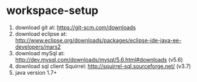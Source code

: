 # workspace-setup

1. download git at: https://git-scm.com/downloads
2. download eclipse at: http://www.eclipse.org/downloads/packages/eclipse-ide-java-ee-developers/mars2
3. download mySql at: http://dev.mysql.com/downloads/mysql/5.6.html#downloads (v5.6)
4. download sql client Squirrel: http://squirrel-sql.sourceforge.net/ (v3.7)
5. java version 1.7+

